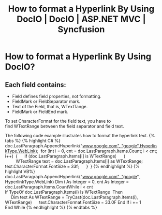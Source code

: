 ﻿---
layout: post
title: How to format a Hyperlink By Using DocIO | DocIO | ASP.NET MVC | Syncfusion
description: how to format a hyperlink by using docio?
platform: ejmvc
control: DocIO
documentation: ug
---

# How to format a Hyperlink By Using DocIO?

## Each field contains:

* Field defines field properties, not formatting.
* FieldMark or FieldSeparator mark.
* Text of the Field, that is, WTextTange.
* FieldMark or FieldEnd mark.

To set CharacterFormat for the field text, you have to find WTextRange between the field separator and field text.

The following code example illustrates how to format the hyperlink text.
{% tabs %}
{% highlight C# %}
doc.LastParagraph.AppendHyperlink("www.google.com", "google",HyperlinkType.WebLink);
 for (int i = 0, cnt = doc.LastParagraph.Items.Count; i < cnt; i++)
 {
     if (doc.LastParagraph.Items[i] is WTextRange)
     {
         WTextRange text = doc.LastParagraph.Items[i] as WTextRange;
         text.CharacterFormat.FontSize = 33f;
     }
 }
{% endhighlight %}
{% highlight VB%}
doc.LastParagraph.AppendHyperlink("www.google.com", "google", HyperlinkType.WebLink)
Dim i As Integer = 0, cnt As Integer = doc.LastParagraph.Items.CountWhile i < cnt
If TypeOf doc.LastParagraph.Items(i) Is WTextRange
 Then
     Dim text As WTextRange = TryCast(doc.LastParagraph.Items(i), WTextRange)
     text.CharacterFormat.FontSize = 33.0F
End If
i += 1
End While
{% endhighlight %}
{% endtabs %} 



